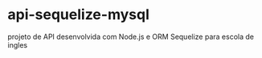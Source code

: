 # api-sequelize-mysql
projeto de API desenvolvida com Node.js e ORM Sequelize para escola de ingles


